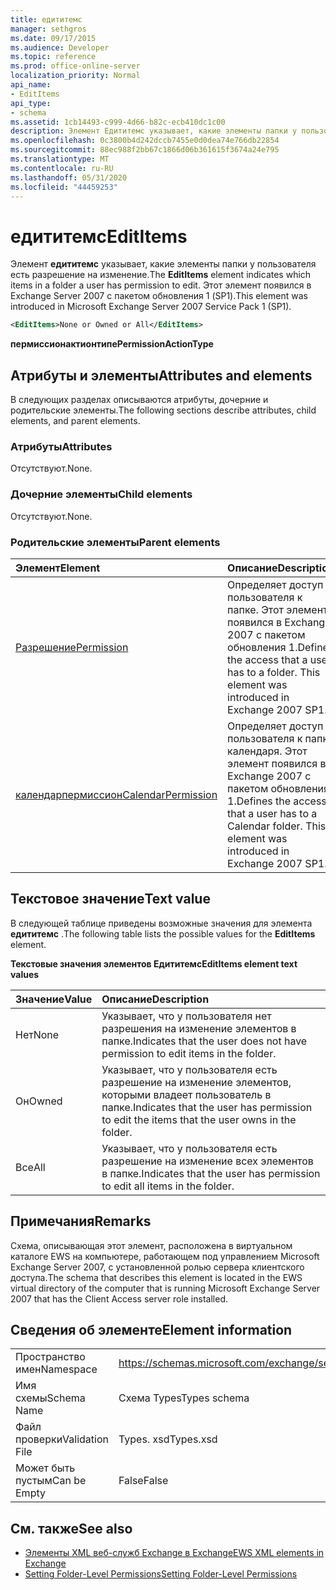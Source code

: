 ```yaml
---
title: едититемс
manager: sethgros
ms.date: 09/17/2015
ms.audience: Developer
ms.topic: reference
ms.prod: office-online-server
localization_priority: Normal
api_name:
- EditItems
api_type:
- schema
ms.assetid: 1cb14493-c999-4d66-b82c-ecb410dc1c00
description: Элемент Едититемс указывает, какие элементы папки у пользователя есть разрешение на изменение. Этот элемент появился в Exchange Server 2007 с пакетом обновления 1 (SP1).
ms.openlocfilehash: 0c3800b4d242dccb7455e0d0dea74e766db22854
ms.sourcegitcommit: 88ec988f2bb67c1866d06b361615f3674a24e795
ms.translationtype: MT
ms.contentlocale: ru-RU
ms.lasthandoff: 05/31/2020
ms.locfileid: "44459253"
---
```

# <a name="edititems"></a><span data-ttu-id="a8881-104">едититемс</span><span class="sxs-lookup"><span data-stu-id="a8881-104">EditItems</span></span>

<span data-ttu-id="a8881-105">Элемент **едититемс** указывает, какие элементы папки у пользователя есть разрешение на изменение.</span><span class="sxs-lookup"><span data-stu-id="a8881-105">The **EditItems** element indicates which items in a folder a user has permission to edit.</span></span> <span data-ttu-id="a8881-106">Этот элемент появился в Exchange Server 2007 с пакетом обновления 1 (SP1).</span><span class="sxs-lookup"><span data-stu-id="a8881-106">This element was introduced in Microsoft Exchange Server 2007 Service Pack 1 (SP1).</span></span> 
  
```xml
<EditItems>None or Owned or All</EditItems>
```

 <span data-ttu-id="a8881-107">**пермиссионактионтипе**</span><span class="sxs-lookup"><span data-stu-id="a8881-107">**PermissionActionType**</span></span>
## <a name="attributes-and-elements"></a><span data-ttu-id="a8881-108">Атрибуты и элементы</span><span class="sxs-lookup"><span data-stu-id="a8881-108">Attributes and elements</span></span>

<span data-ttu-id="a8881-109">В следующих разделах описываются атрибуты, дочерние и родительские элементы.</span><span class="sxs-lookup"><span data-stu-id="a8881-109">The following sections describe attributes, child elements, and parent elements.</span></span>
  
### <a name="attributes"></a><span data-ttu-id="a8881-110">Атрибуты</span><span class="sxs-lookup"><span data-stu-id="a8881-110">Attributes</span></span>

<span data-ttu-id="a8881-111">Отсутствуют.</span><span class="sxs-lookup"><span data-stu-id="a8881-111">None.</span></span>
  
### <a name="child-elements"></a><span data-ttu-id="a8881-112">Дочерние элементы</span><span class="sxs-lookup"><span data-stu-id="a8881-112">Child elements</span></span>

<span data-ttu-id="a8881-113">Отсутствуют.</span><span class="sxs-lookup"><span data-stu-id="a8881-113">None.</span></span>
  
### <a name="parent-elements"></a><span data-ttu-id="a8881-114">Родительские элементы</span><span class="sxs-lookup"><span data-stu-id="a8881-114">Parent elements</span></span>

|<span data-ttu-id="a8881-115">**Элемент**</span><span class="sxs-lookup"><span data-stu-id="a8881-115">**Element**</span></span>|<span data-ttu-id="a8881-116">**Описание**</span><span class="sxs-lookup"><span data-stu-id="a8881-116">**Description**</span></span>|
|:-----|:-----|
|[<span data-ttu-id="a8881-117">Разрешение</span><span class="sxs-lookup"><span data-stu-id="a8881-117">Permission</span></span>](permission.md) <br/> |<span data-ttu-id="a8881-p103">Определяет доступ пользователя к папке. Этот элемент появился в Exchange 2007 с пакетом обновления 1.</span><span class="sxs-lookup"><span data-stu-id="a8881-p103">Defines the access that a user has to a folder. This element was introduced in Exchange 2007 SP1.</span></span>  <br/> |
|[<span data-ttu-id="a8881-120">календарпермиссион</span><span class="sxs-lookup"><span data-stu-id="a8881-120">CalendarPermission</span></span>](calendarpermission.md) <br/> |<span data-ttu-id="a8881-p104">Определяет доступ пользователя к папке календаря. Этот элемент появился в Exchange 2007 с пакетом обновления 1.</span><span class="sxs-lookup"><span data-stu-id="a8881-p104">Defines the access that a user has to a Calendar folder. This element was introduced in Exchange 2007 SP1.</span></span>  <br/> |
   
## <a name="text-value"></a><span data-ttu-id="a8881-123">Текстовое значение</span><span class="sxs-lookup"><span data-stu-id="a8881-123">Text value</span></span>

<span data-ttu-id="a8881-124">В следующей таблице приведены возможные значения для элемента **едититемс** .</span><span class="sxs-lookup"><span data-stu-id="a8881-124">The following table lists the possible values for the **EditItems** element.</span></span> 
  
<span data-ttu-id="a8881-125">**Текстовые значения элементов Едититемс**</span><span class="sxs-lookup"><span data-stu-id="a8881-125">**EditItems element text values**</span></span>

|<span data-ttu-id="a8881-126">**Значение**</span><span class="sxs-lookup"><span data-stu-id="a8881-126">**Value**</span></span>|<span data-ttu-id="a8881-127">**Описание**</span><span class="sxs-lookup"><span data-stu-id="a8881-127">**Description**</span></span>|
|:-----|:-----|
|<span data-ttu-id="a8881-128">Нет</span><span class="sxs-lookup"><span data-stu-id="a8881-128">None</span></span>  <br/> |<span data-ttu-id="a8881-129">Указывает, что у пользователя нет разрешения на изменение элементов в папке.</span><span class="sxs-lookup"><span data-stu-id="a8881-129">Indicates that the user does not have permission to edit items in the folder.</span></span>  <br/> |
|<span data-ttu-id="a8881-130">Он</span><span class="sxs-lookup"><span data-stu-id="a8881-130">Owned</span></span>  <br/> |<span data-ttu-id="a8881-131">Указывает, что у пользователя есть разрешение на изменение элементов, которыми владеет пользователь в папке.</span><span class="sxs-lookup"><span data-stu-id="a8881-131">Indicates that the user has permission to edit the items that the user owns in the folder.</span></span>  <br/> |
|<span data-ttu-id="a8881-132">Все</span><span class="sxs-lookup"><span data-stu-id="a8881-132">All</span></span>  <br/> |<span data-ttu-id="a8881-133">Указывает, что у пользователя есть разрешение на изменение всех элементов в папке.</span><span class="sxs-lookup"><span data-stu-id="a8881-133">Indicates that the user has permission to edit all items in the folder.</span></span>  <br/> |
   
## <a name="remarks"></a><span data-ttu-id="a8881-134">Примечания</span><span class="sxs-lookup"><span data-stu-id="a8881-134">Remarks</span></span>

<span data-ttu-id="a8881-135">Схема, описывающая этот элемент, расположена в виртуальном каталоге EWS на компьютере, работающем под управлением Microsoft Exchange Server 2007, с установленной ролью сервера клиентского доступа.</span><span class="sxs-lookup"><span data-stu-id="a8881-135">The schema that describes this element is located in the EWS virtual directory of the computer that is running Microsoft Exchange Server 2007 that has the Client Access server role installed.</span></span>
  
## <a name="element-information"></a><span data-ttu-id="a8881-136">Сведения об элементе</span><span class="sxs-lookup"><span data-stu-id="a8881-136">Element information</span></span>

|||
|:-----|:-----|
|<span data-ttu-id="a8881-137">Пространство имен</span><span class="sxs-lookup"><span data-stu-id="a8881-137">Namespace</span></span>  <br/> |https://schemas.microsoft.com/exchange/services/2006/types  <br/> |
|<span data-ttu-id="a8881-138">Имя схемы</span><span class="sxs-lookup"><span data-stu-id="a8881-138">Schema Name</span></span>  <br/> |<span data-ttu-id="a8881-139">Схема Types</span><span class="sxs-lookup"><span data-stu-id="a8881-139">Types schema</span></span>  <br/> |
|<span data-ttu-id="a8881-140">Файл проверки</span><span class="sxs-lookup"><span data-stu-id="a8881-140">Validation File</span></span>  <br/> |<span data-ttu-id="a8881-141">Types. xsd</span><span class="sxs-lookup"><span data-stu-id="a8881-141">Types.xsd</span></span>  <br/> |
|<span data-ttu-id="a8881-142">Может быть пустым</span><span class="sxs-lookup"><span data-stu-id="a8881-142">Can be Empty</span></span>  <br/> |<span data-ttu-id="a8881-143">False</span><span class="sxs-lookup"><span data-stu-id="a8881-143">False</span></span>  <br/> |
   
## <a name="see-also"></a><span data-ttu-id="a8881-144">См. также</span><span class="sxs-lookup"><span data-stu-id="a8881-144">See also</span></span>

- [<span data-ttu-id="a8881-145">Элементы XML веб-служб Exchange в Exchange</span><span class="sxs-lookup"><span data-stu-id="a8881-145">EWS XML elements in Exchange</span></span>](ews-xml-elements-in-exchange.md)
- [<span data-ttu-id="a8881-146">Setting Folder-Level Permissions</span><span class="sxs-lookup"><span data-stu-id="a8881-146">Setting Folder-Level Permissions</span></span>](https://msdn.microsoft.com/library/c7530e86-5112-401c-b10a-9c054ae59f07%28Office.15%29.aspx)

